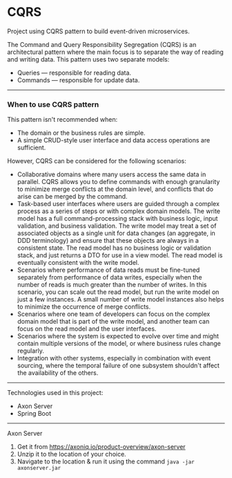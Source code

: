 # CQRS

Project using CQRS pattern to build event-driven microservices.

The Command and Query Responsibility Segregation (CQRS) is an architectural pattern where the main focus is to separate the way of reading and writing data. 
This pattern uses two separate models: 
- Queries — responsible for reading data. 
- Commands — responsible for update data.

---

### When to use CQRS pattern

This pattern isn't recommended when:
- The domain or the business rules are simple.
- A simple CRUD-style user interface and data access operations are sufficient.

However, CQRS can be considered for the following scenarios:
- Collaborative domains where many users access the same data in parallel. CQRS allows you to define commands with enough granularity to minimize merge conflicts at the domain level, and conflicts that do arise can be merged by the command.
- Task-based user interfaces where users are guided through a complex process as a series of steps or with complex domain models. The write model has a full command-processing stack with business logic, input validation, and business validation. The write model may treat a set of associated objects as a single unit for data changes (an aggregate, in DDD terminology) and ensure that these objects are always in a consistent state. The read model has no business logic or validation stack, and just returns a DTO for use in a view model. The read model is eventually consistent with the write model.
- Scenarios where performance of data reads must be fine-tuned separately from performance of data writes, especially when the number of reads is much greater than the number of writes. In this scenario, you can scale out the read model, but run the write model on just a few instances. A small number of write model instances also helps to minimize the occurrence of merge conflicts.
- Scenarios where one team of developers can focus on the complex domain model that is part of the write model, and another team can focus on the read model and the user interfaces.
- Scenarios where the system is expected to evolve over time and might contain multiple versions of the model, or where business rules change regularly.
- Integration with other systems, especially in combination with event sourcing, where the temporal failure of one subsystem shouldn't affect the availability of the others.

---

Technologies used in this project:
- Axon Server
- Spring Boot

---

Axon Server

1. Get it from https://axoniq.io/product-overview/axon-server
2. Unzip it to the location of your choice.
3. Navigate to the location & run it using the command ``` java -jar axonserver.jar ```